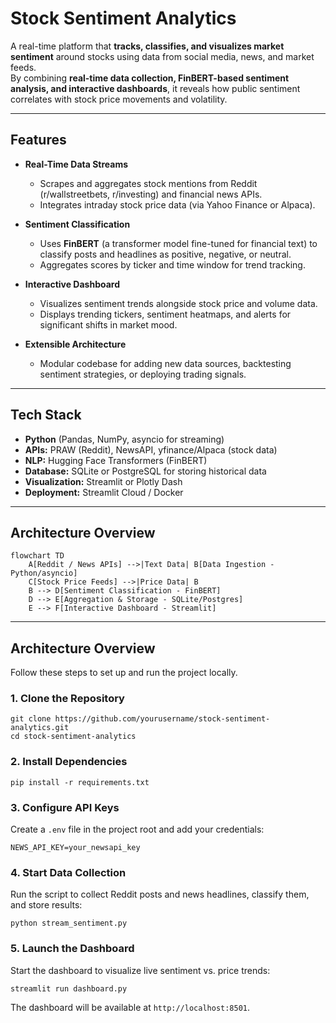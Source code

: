 # Stock Sentiment Analytics

A real-time platform that **tracks, classifies, and visualizes market sentiment** around stocks using data from social media, news, and market feeds.  
By combining **real-time data collection, FinBERT-based sentiment analysis, and interactive dashboards**, it reveals how public sentiment correlates with stock price movements and volatility.

---

## Features
- **Real-Time Data Streams**  
  - Scrapes and aggregates stock mentions from Reddit (r/wallstreetbets, r/investing) and financial news APIs.  
  - Integrates intraday stock price data (via Yahoo Finance or Alpaca).  

- **Sentiment Classification**  
  - Uses **FinBERT** (a transformer model fine-tuned for financial text) to classify posts and headlines as positive, negative, or neutral.  
  - Aggregates scores by ticker and time window for trend tracking.  

- **Interactive Dashboard**  
  - Visualizes sentiment trends alongside stock price and volume data.  
  - Displays trending tickers, sentiment heatmaps, and alerts for significant shifts in market mood.  

- **Extensible Architecture**  
  - Modular codebase for adding new data sources, backtesting sentiment strategies, or deploying trading signals.

---

## Tech Stack
- **Python** (Pandas, NumPy, asyncio for streaming)  
- **APIs:** PRAW (Reddit), NewsAPI, yfinance/Alpaca (stock data)  
- **NLP:** Hugging Face Transformers (FinBERT)  
- **Database:** SQLite or PostgreSQL for storing historical data  
- **Visualization:** Streamlit or Plotly Dash  
- **Deployment:** Streamlit Cloud / Docker

---

## Architecture Overview

```mermaid
flowchart TD
    A[Reddit / News APIs] -->|Text Data| B[Data Ingestion - Python/asyncio]
    C[Stock Price Feeds] -->|Price Data| B
    B --> D[Sentiment Classification - FinBERT]
    D --> E[Aggregation & Storage - SQLite/Postgres]
    E --> F[Interactive Dashboard - Streamlit]
```

---

## Architecture Overview

Follow these steps to set up and run the project locally.

### 1. Clone the Repository

```
git clone https://github.com/yourusername/stock-sentiment-analytics.git
cd stock-sentiment-analytics
```

### 2. Install Dependencies

```
pip install -r requirements.txt
```


### 3. Configure API Keys
Create a `.env` file in the project root and add your credentials:

```
NEWS_API_KEY=your_newsapi_key
```

### 4. Start Data Collection
Run the script to collect Reddit posts and news headlines, classify them, and store results:

```
python stream_sentiment.py
```

### 5. Launch the Dashboard
Start the dashboard to visualize live sentiment vs. price trends:

```
streamlit run dashboard.py
```

The dashboard will be available at `http://localhost:8501`.